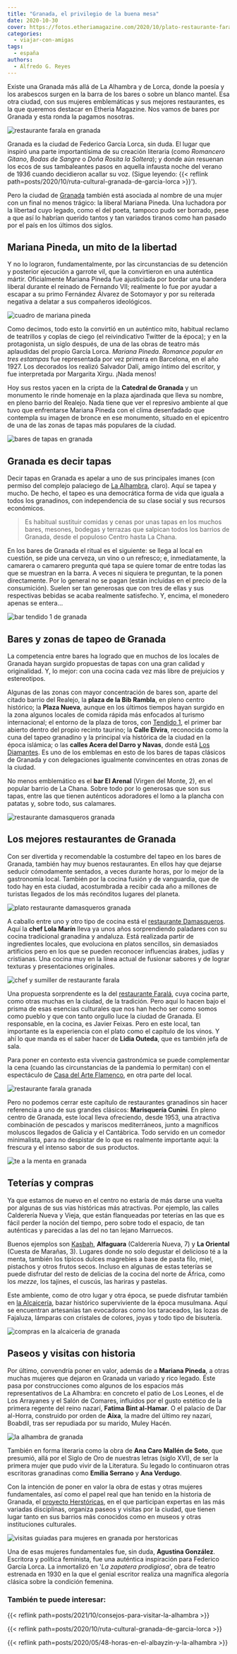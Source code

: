 ```yaml
---
title: "Granada, el privilegio de la buena mesa"
date: 2020-10-30
cover: https://fotos.etheriamagazine.com/2020/10/plato-restaurante-farala-granada-2.jpg
categories: 
  - viajar-con-amigas
tags: 
  - españa
authors: 
  - Alfredo G. Reyes
---
```


Existe una Granada más allá de La Alhambra y de Lorca, donde la poesía y los arabescos surgen en la barra de los bares o sobre un blanco mantel. Esa otra ciudad, con sus mujeres emblemáticas y sus mejores restaurantes, es la que queremos destacar en Etheria Magazine. Nos vamos de bares por Granada y esta ronda la pagamos nosotras.

![restaurante farala en granada](https://fotos.etheriamagazine.com/2020/10/plato-restaurante-farala-granada-2.jpg "© Restaurante Faralá, en Granada.")

Granada es la ciudad de Federico García Lorca, sin duda. El lugar que inspiró una parte 
importantísima de su creación literaria (como _Romancero Gitano_, _Bodas de Sangre_ o 
_Doña Rosita la Soltera_); y donde aún resuenan los ecos de sus tambaleantes pasos en 
aquella infausta noche del verano de 1936 cuando decidieron acallar su voz. (Sigue 
leyendo: {{< reflink path=posts/2020/10/ruta-cultural-granada-de-garcia-lorca >}}'). 

Pero la ciudad de [Granada](http://www.granadatur.com) también está asociada al nombre 
de una mujer con un final no menos trágico: la liberal Mariana Pineda. Una luchadora por 
la libertad cuyo legado, como el del poeta, tampoco pudo ser borrado, pese a que así lo 
habrían querido tantos y tan variados tiranos como han pasado por el país en los últimos 
dos siglos. 

## Mariana Pineda, un mito de la libertad

Y no lo lograron, fundamentalmente, por las circunstancias de su detención y posterior 
ejecución a garrote vil, que la convirtieron en una auténtica mártir. Oficialmente 
Mariana Pineda fue ajusticiada por bordar una bandera liberal durante el reinado de 
Fernando VII; realmente lo fue por ayudar a escapar a su primo Fernández Álvarez de 
Sotomayor y por su reiterada negativa a delatar a sus compañeros ideológicos. 

![cuadro de mariana pineda](https://fotos.etheriamagazine.com/2020/10/mariana-pineda-heroina-granada.jpg "Cuadro de Juan Antonio Vera Calvo, de 1862, que muestra a Mariana Pineda en capilla, antes de ser llevada al cadalso.")

Como decimos, todo esto la convirtió en un auténtico mito, habitual reclamo de 
teatrillos y coplas de ciego (el reivindicativo Twitter de la época); y en la 
protagonista, un siglo después, de una de las obras de teatro más aplaudidas del propio 
García Lorca. _Mariana Pineda. Romance popular en tres estampas_ fue representada por 
vez primera en Barcelona, en el año 1927. Los decorados los realizó Salvador Dalí, amigo 
íntimo del escritor, y fue interpretada por Margarita Xirgu. ¡Nada menos! 

Hoy sus restos yacen en la cripta de la **Catedral de Granada** y un monumento le rinde 
homenaje en la plaza ajardinada que lleva su nombre, en pleno barrio del Realejo. Nada 
tiene que ver el represivo ambiente al que tuvo que enfrentarse Mariana Pineda con el 
clima desenfadado que contempla su imagen de bronce en ese monumento, situado en el 
epicentro de una de las zonas de tapas más populares de la ciudad. 

![bares de tapas en granada](https://fotos.etheriamagazine.com/2020/10/bares-tapas-granada.jpg "Tapeo en Granada.")

## Granada es decir tapas

Decir tapas en Granada es apelar a uno de sus principales imanes (con permiso del 
complejo palaciego de [La Alhambra](http://www.alhambra-patronato.es), claro). Aquí se 
tapea y mucho. De hecho, el tapeo es una democrática forma de vida que iguala a todos 
los granadinos, con independencia de su clase social y sus recursos económicos. 

> Es habitual sustituir comidas y cenas por unas tapas en los muchos bares, mesones, 
> bodegas y terrazas que salpican todos los barrios de Granada, desde el populoso Centro 
> hasta La Chana. 

En los bares de Granada el ritual es el siguiente: se llega al local en cuestión, se 
pide una cerveza, un vino o un refresco; e, inmediatamente, la camarera o camarero 
pregunta qué tapa se quiere tomar de entre todas las que se muestran en la barra. A 
veces ni siquiera te preguntan, te la ponen directamente. Por lo general no se pagan 
(están incluidas en el precio de la consumición). Suelen ser tan generosas que con tres 
de ellas y sus respectivas bebidas se acaba realmente satisfecho. Y, encima, el monedero 
apenas se entera… 

![bar tendido 1 de granada](https://fotos.etheriamagazine.com/2020/10/plato-bar-tendido-1.jpg "© Restaurante Tendido 1.")

## Bares y zonas de tapeo de Granada

La competencia entre bares ha logrado que en muchos de los locales de Granada hayan 
surgido propuestas de tapas con una gran calidad y originalidad. Y, lo mejor: con una 
cocina cada vez más libre de prejuicios y estereotipos. 

Algunas de las zonas con mayor concentración de bares son, aparte del citado barrio del 
Realejo, la **plaza de la Bib Rambla**, en pleno centro histórico; la **Plaza Nueva**, 
aunque en los últimos tiempos hayan surgido en la zona algunos locales de comida rápida 
más enfocados al turismo internacional; el entorno de la plaza de toros, con [Tendido 
1](https://tendido1.com), el primer bar abierto dentro del propio recinto taurino; la 
**Calle Elvira**, reconocida como la cuna del tapeo granadino y la principal vía 
histórica de la ciudad en la época islámica; o las **calles Acera del Darro y Navas**, 
donde está [Los Diamantes](http://www.barlosdiamantes.com). Es uno de los emblemas en 
esto de los bares de tapas clásicos de Granada y con delegaciones igualmente 
convincentes en otras zonas de la ciudad. 

No menos emblemático es el **bar El Arenal** (Virgen del Monte, 2), en el popular barrio 
de La Chana. Sobre todo por lo generosas que son sus tapas, entre las que tienen 
auténticos adoradores el lomo a la plancha con patatas y, sobre todo, sus calamares. 

![restaurante damasqueros granada](https://fotos.etheriamagazine.com/2020/10/Restaurante-damasqueros.jpg "© Restaurante Damasqueros de Granada.")

## Los mejores restaurantes de Granada

Con ser divertida y recomendable la costumbre del tapeo en los bares de Granada, también 
hay muy buenos restaurantes. En ellos hay que dejarse seducir cómodamente sentados, a 
veces durante horas, por lo mejor de la gastronomía local. También por la cocina fusión 
y de vanguardia, que de todo hay en esta ciudad, acostumbrada a recibir cada año a 
millones de turistas llegados de los más recónditos lugares del planeta. 

![plato restaurante damasqueros granada](https://fotos.etheriamagazine.com/2020/10/plato-damasqueros-granada.jpg "Foie Micuit, bombón de palomitas, boniato y quicos del © restaurante Damasqueros.")

A caballo entre uno y otro tipo de cocina está el [restaurante 
Damasqueros](http://damasqueros.com). Aquí la **chef Lola Marín** lleva ya unos años 
sorprendiendo paladares con su cocina tradicional granadina y andaluza. Está realizada 
partir de ingredientes locales, que evoluciona en platos sencillos, sin demasiados 
artificios pero en los que se pueden reconocer influencias árabes, judías y cristianas. 
Una cocina muy en la línea actual de fusionar sabores y de lograr texturas y 
presentaciones originales. 

![chef y sumiller de restaurante farala](https://fotos.etheriamagazine.com/2020/10/restaurante-farala-granada-cocinero.jpg "Javier Feixas, en los fogones, y Lidia Outeda como sumiller. © Restaurante Faralá.")

Una propuesta sorprendente es la del [restaurante 
Faralá](https://restaurantefarala.com), cuya cocina parte, como otras muchas en la 
ciudad, de la tradición. Pero aquí lo hacen bajo el prisma de esas esencias culturales 
que nos han hecho ser como somos como pueblo y que con tanto orgullo luce la ciudad de 
Granada. El responsable, en la cocina, es Javier Feixas. Pero en este local, tan 
importante es la experiencia con el plato como el capítulo de los vinos. Y ahí lo que 
manda es el saber hacer de **Lidia Outeda**, que es también jefa de sala. 

Para poner en contexto esta vivencia gastronómica se puede complementar la cena (cuando 
las circunstancias de la pandemia lo permitan) con el espectáculo de [Casa del Arte 
Flamenco](http://www.casadelarteflamenco.com/es), en otra parte del local. 

![restaurante farala granada](https://fotos.etheriamagazine.com/2020/10/restaurante-farala-granada.jpg "Acogedor interior del restaurante Faralá, en Granada.")

Pero no podemos cerrar este capítulo de restaurantes granadinos sin hacer referencia a 
uno de sus grandes clásicos: **Marisquería Cunini**. En pleno centro de Granada, este 
local lleva ofreciendo, desde 1953, una atractiva combinación de pescados y mariscos 
mediterráneos, junto a magníficos moluscos llegados de Galicia y el Cantábrica. Todo 
servido en un comedor minimalista, para no despistar de lo que es realmente importante 
aquí: la frescura y el intenso sabor de sus productos. 

![te a la menta en granada](https://fotos.etheriamagazine.com/2020/10/te-menta-granada.jpg "En Granada es casi obligado visitar una tetería. © Jonathan Pielmayer")

## Teterías y compras

Ya que estamos de nuevo en el centro no estaría de más darse una vuelta por algunas de 
sus vías históricas más atractivas. Por ejemplo, las calles Calderería Nueva y Vieja, 
que están flanqueadas por teterías en las que es fácil perder la noción del tiempo, pero 
sobre todo el espacio, de tan auténticas y parecidas a las del no tan lejano Marruecos. 

Buenos ejemplos son [Kasbah](http://kasbahgranada.es), **Alfaguara** (Calderería Nueva, 
7) y **La Oriental** (Cuesta de Marañas, 3). Lugares donde no solo degustar el delicioso 
té a la menta, también los típicos dulces magrebíes a base de pasta filo, miel, 
pistachos y otros frutos secos. Incluso en algunas de estas teterías se puede disfrutar 
del resto de delicias de la cocina del norte de África, como los _mezze_, los tajines, 
el cuscús, las hariras y pastelas. 

Este ambiente, como de otro lugar y otra época, se puede disfrutar también en [la 
Alcaicería](http://www.alcaiceria.com), bazar histórico superviviente de la época 
musulmana. Aquí se encuentran artesanías tan evocadoras como los taraceados, las lozas 
de Fajaluza, lámparas con cristales de colores, joyas y todo tipo de bisutería. 

![compras en la alcaiceria de granada](https://fotos.etheriamagazine.com/2020/10/alcaiceria-compras-granada.jpg "La Alcaicería, de compras en Granada. © Willian Justen de Vasconcellos.")

## Paseos y visitas con historia

Por último, convendría poner en valor, además de a **Mariana Pineda**, a otras muchas 
mujeres que dejaron en Granada un variado y rico legado. Éste pasa por construcciones 
como algunos de los espacios más representativos de La Alhambra: en concreto el patio de 
Los Leones, el de Los Arrayanes y el Salón de Comares, influidos por el gusto estético 
de la primera regente del reino nazarí, **Fatima Bint al-Hamar**. O el palacio de Dar 
al-Horra, construido por orden de **Aixa**, la madre del último rey nazarí, Boabdil, 
tras ser repudiada por su marido, Muley Hacén. 

![la alhambra de granada](https://fotos.etheriamagazine.com/2020/10/la-alhambra-granada.jpg "Fátima Bint al-Hamar influyó en la decoración de La Alhambra. © Klaur Kreuer")

También en forma literaria como la obra de **Ana Caro Mallén de Soto**, que presumió, 
allá por el Siglo de Oro de nuestras letras (siglo XVI), de ser la primera mujer que 
pudo vivir de la Literatura. Su legado lo continuaron otras escritoras granadinas como 
**Emilia Serrano** y **Ana Verdugo**. 

Con la intención de poner en valor la obra de estas y otras mujeres fundamentales, así 
como el papel real que han tenido en la historia de Granada, el [proyecto 
Herstóricas](https://herstoricas.com), en el que participan expertas en las más variadas 
disciplinas, organiza paseos y visitas por la ciudad, que tienen lugar tanto en sus 
barrios más conocidos como en museos y otras instituciones culturales. 

![visitas guiadas para mujeres en granada por herstoricas](https://fotos.etheriamagazine.com/2020/10/rutas-guiadas-herstoricas.jpg "Visitas guiadas que destacan a la mujer en Granada, organizadas por © Herstóricas.")

Una de esas mujeres fundamentales fue, sin duda, **Agustina González**. Escritora y 
política feminista, fue una auténtica inspiración para Federico García Lorca. La 
inmortalizó en '_La zapatera prodigiosa_', obra de teatro estrenada en 1930 en la que el 
genial escritor realiza una magnífica alegoría clásica sobre la condición femenina. 

### También te puede interesar:

{{< reflink path=posts/2021/10/consejos-para-visitar-la-alhambra >}} 

{{< reflink path=posts/2020/10/ruta-cultural-granada-de-garcia-lorca >}} 

{{< reflink path=posts/2020/05/48-horas-en-el-albayzin-y-la-alhambra >}}
